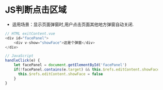 <!--
 * @Author: Li Zhiliang
 * @Date: 2021-01-15 18:29:08
 * @LastEditors: Li Zhiliang
 * @LastEditTime: 2021-01-16 11:02:00
 * @FilePath: /feature-plugin/functionModel/clickContent.md
-->
# JS判断点击区域

- 适用场景：显示页面弹窗时,用户点击页面其他地方弹窗自动关闭.

```js
// HTML exitContent.vue
<div id="facePanel">
	<div v-show="showFace">这是个弹窗</div>
</div>

// JavaScript
handleClick(e) {
	let facePanel = document.getElementById('facePanel')
	if(!facePanel.contains(e.target) && this.$refs.editContent.showFace){
	  this.$refs.editContent.showFace = false
	}
}
```


